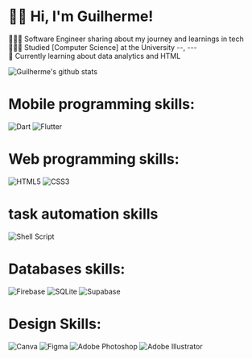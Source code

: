 <!-- null -->

# 👋🏻 Hi, I'm Guilherme!

👨🏻‍💻 Software Engineer sharing about my journey and learnings in tech<br/>
👨🏻‍🎓 Studied [Computer Science] at the University --, ---<br/>
💭 Currently learning about data analytics and HTML<br/>

<!-- GRPM -->
![Guilherme's github stats](https://github-readme-stats.vercel.app/api?username=xmoon05&theme=dark&hide_border=false&include_all_commits=true&count_private=true&bg_color=333333&title_color=ffffff&text_color=ffffff)<br/>

# Mobile programming skills:

![Dart](https://img.shields.io/badge/dart-%230175C2.svg?style=for-the-badge&logo=dart&logoColor=white) 
![Flutter](https://img.shields.io/badge/Flutter-%2302569B.svg?style=for-the-badge&logo=Flutter&logoColor=white)

# Web programming skills:

![HTML5](https://img.shields.io/badge/html5-%23E34F26.svg?style=for-the-badge&logo=html5&logoColor=white)
![CSS3](https://img.shields.io/badge/css3-%231572B6.svg?style=for-the-badge&logo=css3&logoColor=white)


# task automation skills

![Shell Script](https://img.shields.io/badge/shell_script-%23121011.svg?style=for-the-badge&logo=gnu-bash&logoColor=white&color=333333)


# Databases skills:

![Firebase](https://img.shields.io/badge/Firebase-039BE5?style=for-the-badge&logo=Firebase&logoColor=ffcc33&color=149ee6) 
![SQLite](https://img.shields.io/badge/sqlite-%2307405e.svg?style=for-the-badge&logo=sqlite&logoColor=108ddf&color=333333) 
![Supabase](https://img.shields.io/badge/Supabase-3ECF8E?style=for-the-badge&logo=supabase&logoColor=3ECF8E&color=333333)

# Design Skills:

![Canva](https://img.shields.io/badge/Canva-%2300C4CC.svg?style=for-the-badge&logo=Canva&logoColor=white&color=6744e4) 
![Figma](https://img.shields.io/badge/figma-%23F24E1E.svg?style=for-the-badge&logo=figma&logoColor=white) 
![Adobe Photoshop](https://img.shields.io/badge/adobe%20photoshop-%2331A8FF.svg?style=for-the-badge&logo=adobe%20photoshop&logoColor=white) 
![Adobe Illustrator](https://img.shields.io/badge/adobe%20illustrator-%23FF9A00.svg?style=for-the-badge&logo=adobe%20illustrator&logoColor=white)


<!-- GRPM -->
